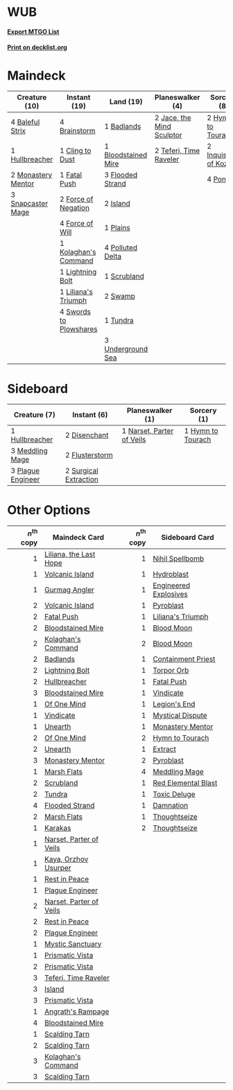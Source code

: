 # WUB

#### [Export MTGO List](../collection/WUB/WUB.txt)
#### [Print on decklist.org](http://decklist.org/?deckmain=1%09Badlands%0A4%09Baleful%20Strix%0A1%09Bloodstained%20Mire%0A4%09Brainstorm%0A1%09Cling%20to%20Dust%0A1%09Fatal%20Push%0A3%09Flooded%20Strand%0A2%09Force%20of%20Negation%0A4%09Force%20of%20Will%0A1%09Hullbreacher%0A2%09Hymn%20to%20Tourach%0A2%09Inquisition%20of%20Kozilek%0A2%09Island%0A2%09Jace,%20the%20Mind%20Sculptor%0A1%09Kolaghan's%20Command%0A1%09Lightning%20Bolt%0A1%09Liliana's%20Triumph%0A2%09Monastery%20Mentor%0A1%09Plains%0A4%09Polluted%20Delta%0A4%09Ponder%0A1%09Scrubland%0A3%09Snapcaster%20Mage%0A2%09Swamp%0A4%09Swords%20to%20Plowshares%0A2%09Teferi,%20Time%20Raveler%0A1%09Tundra%0A3%09Underground%20Sea&deckside=2%09Disenchant%0A2%09Flusterstorm%0A1%09Hullbreacher%0A1%09Hymn%20to%20Tourach%0A3%09Meddling%20Mage%0A1%09Narset,%20Parter%20of%20Veils%0A3%09Plague%20Engineer%0A2%09Surgical%20Extraction)
# Maindeck

|                                        Creature (10)                                        |                                         Instant (19)                                          |                                          Land (19)                                           |                                          Planeswalker (4)                                          |                                            Sorcery (8)                                            |
|---------------------------------------------------------------------------------------------|-----------------------------------------------------------------------------------------------|----------------------------------------------------------------------------------------------|----------------------------------------------------------------------------------------------------|---------------------------------------------------------------------------------------------------|
|4 [Baleful Strix](http://gatherer.wizards.com/Pages/Card/Details.aspx?multiverseid=376260)   |4 [Brainstorm](http://gatherer.wizards.com/Pages/Card/Details.aspx?multiverseid=3897)          |1 [Badlands](http://gatherer.wizards.com/Pages/Card/Details.aspx?multiverseid=878)            |2 [Jace, the Mind Sculptor](http://gatherer.wizards.com/Pages/Card/Details.aspx?multiverseid=442051)|2 [Hymn to Tourach](http://gatherer.wizards.com/Pages/Card/Details.aspx?multiverseid=413634)       |
|1 [Hullbreacher](http://gatherer.wizards.com/Pages/Card/Details.aspx?multiverseid=502308)    |1 [Cling to Dust](http://gatherer.wizards.com/Pages/Card/Details.aspx?multiverseid=476338)     |1 [Bloodstained Mire](http://gatherer.wizards.com/Pages/Card/Details.aspx?multiverseid=405094)|2 [Teferi, Time Raveler](http://gatherer.wizards.com/Pages/Card/Details.aspx?multiverseid=461148)   |2 [Inquisition of Kozilek](http://gatherer.wizards.com/Pages/Card/Details.aspx?multiverseid=416897)|
|2 [Monastery Mentor](http://gatherer.wizards.com/Pages/Card/Details.aspx?multiverseid=391883)|1 [Fatal Push](http://gatherer.wizards.com/Pages/Card/Details.aspx?multiverseid=423724)        |3 [Flooded Strand](http://gatherer.wizards.com/Pages/Card/Details.aspx?multiverseid=405098)   |                                                                                                    |4 [Ponder](http://gatherer.wizards.com/Pages/Card/Details.aspx?multiverseid=451051)                |
|3 [Snapcaster Mage](http://gatherer.wizards.com/Pages/Card/Details.aspx?multiverseid=227676) |2 [Force of Negation](http://gatherer.wizards.com/Pages/Card/Details.aspx?multiverseid=464001) |2 [Island](http://gatherer.wizards.com/Pages/Card/Details.aspx?multiverseid=439857)           |                                                                                                    |                                                                                                   |
|                                                                                             |4 [Force of Will](http://gatherer.wizards.com/Pages/Card/Details.aspx?multiverseid=3107)       |1 [Plains](http://gatherer.wizards.com/Pages/Card/Details.aspx?multiverseid=439856)           |                                                                                                    |                                                                                                   |
|                                                                                             |1 [Kolaghan's Command](http://gatherer.wizards.com/Pages/Card/Details.aspx?multiverseid=394613)|4 [Polluted Delta](http://gatherer.wizards.com/Pages/Card/Details.aspx?multiverseid=405104)   |                                                                                                    |                                                                                                   |
|                                                                                             |1 [Lightning Bolt](http://gatherer.wizards.com/Pages/Card/Details.aspx?multiverseid=806)       |1 [Scrubland](http://gatherer.wizards.com/Pages/Card/Details.aspx?multiverseid=882)           |                                                                                                    |                                                                                                   |
|                                                                                             |1 [Liliana's Triumph](http://gatherer.wizards.com/Pages/Card/Details.aspx?multiverseid=461025) |2 [Swamp](http://gatherer.wizards.com/Pages/Card/Details.aspx?multiverseid=439858)            |                                                                                                    |                                                                                                   |
|                                                                                             |4 [Swords to Plowshares](http://gatherer.wizards.com/Pages/Card/Details.aspx?multiverseid=869) |1 [Tundra](http://gatherer.wizards.com/Pages/Card/Details.aspx?multiverseid=885)              |                                                                                                    |                                                                                                   |
|                                                                                             |                                                                                               |3 [Underground Sea](http://gatherer.wizards.com/Pages/Card/Details.aspx?multiverseid=886)     |                                                                                                    |                                                                                                   |


# Sideboard

|                                        Creature (7)                                        |                                          Instant (6)                                           |                                          Planeswalker (1)                                          |                                        Sorcery (1)                                         |
|--------------------------------------------------------------------------------------------|------------------------------------------------------------------------------------------------|----------------------------------------------------------------------------------------------------|--------------------------------------------------------------------------------------------|
|1 [Hullbreacher](http://gatherer.wizards.com/Pages/Card/Details.aspx?multiverseid=502308)   |2 [Disenchant](http://gatherer.wizards.com/Pages/Card/Details.aspx?multiverseid=847)            |1 [Narset, Parter of Veils](http://gatherer.wizards.com/Pages/Card/Details.aspx?multiverseid=460988)|1 [Hymn to Tourach](http://gatherer.wizards.com/Pages/Card/Details.aspx?multiverseid=413634)|
|3 [Meddling Mage](http://gatherer.wizards.com/Pages/Card/Details.aspx?multiverseid=179547)  |2 [Flusterstorm](http://gatherer.wizards.com/Pages/Card/Details.aspx?multiverseid=228255)       |                                                                                                    |                                                                                            |
|3 [Plague Engineer](http://gatherer.wizards.com/Pages/Card/Details.aspx?multiverseid=464049)|2 [Surgical Extraction](http://gatherer.wizards.com/Pages/Card/Details.aspx?multiverseid=397706)|                                                                                                    |                                                                                            |


# Other Options

|*n*<sup>th</sup> copy|                                          Maindeck Card                                           |*n*<sup>th</sup> copy|                                        Sideboard Card                                         |
|--------------------:|--------------------------------------------------------------------------------------------------|--------------------:|-----------------------------------------------------------------------------------------------|
|                    1|[Liliana, the Last Hope](http://gatherer.wizards.com/Pages/Card/Details.aspx?multiverseid=414388) |                    1|[Nihil Spellbomb](http://gatherer.wizards.com/Pages/Card/Details.aspx?multiverseid=442215)     |
|                    1|[Volcanic Island](http://gatherer.wizards.com/Pages/Card/Details.aspx?multiverseid=887)           |                    1|[Hydroblast](http://gatherer.wizards.com/Pages/Card/Details.aspx?multiverseid=3915)            |
|                    1|[Gurmag Angler](http://gatherer.wizards.com/Pages/Card/Details.aspx?multiverseid=391850)          |                    1|[Engineered Explosives](http://gatherer.wizards.com/Pages/Card/Details.aspx?multiverseid=50139)|
|                    2|[Volcanic Island](http://gatherer.wizards.com/Pages/Card/Details.aspx?multiverseid=887)           |                    1|[Pyroblast](http://gatherer.wizards.com/Pages/Card/Details.aspx?multiverseid=4083)             |
|                    2|[Fatal Push](http://gatherer.wizards.com/Pages/Card/Details.aspx?multiverseid=423724)             |                    1|[Liliana's Triumph](http://gatherer.wizards.com/Pages/Card/Details.aspx?multiverseid=461025)   |
|                    2|[Bloodstained Mire](http://gatherer.wizards.com/Pages/Card/Details.aspx?multiverseid=405094)      |                    1|[Blood Moon](http://gatherer.wizards.com/Pages/Card/Details.aspx?multiverseid=45386)           |
|                    2|[Kolaghan's Command](http://gatherer.wizards.com/Pages/Card/Details.aspx?multiverseid=394613)     |                    2|[Blood Moon](http://gatherer.wizards.com/Pages/Card/Details.aspx?multiverseid=45386)           |
|                    2|[Badlands](http://gatherer.wizards.com/Pages/Card/Details.aspx?multiverseid=878)                  |                    1|[Containment Priest](http://gatherer.wizards.com/Pages/Card/Details.aspx?multiverseid=389470)  |
|                    2|[Lightning Bolt](http://gatherer.wizards.com/Pages/Card/Details.aspx?multiverseid=806)            |                    1|[Torpor Orb](http://gatherer.wizards.com/Pages/Card/Details.aspx?multiverseid=233069)          |
|                    2|[Hullbreacher](http://gatherer.wizards.com/Pages/Card/Details.aspx?multiverseid=502308)           |                    1|[Fatal Push](http://gatherer.wizards.com/Pages/Card/Details.aspx?multiverseid=423724)          |
|                    3|[Bloodstained Mire](http://gatherer.wizards.com/Pages/Card/Details.aspx?multiverseid=405094)      |                    1|[Vindicate](http://gatherer.wizards.com/Pages/Card/Details.aspx?multiverseid=442208)           |
|                    1|[Of One Mind](http://gatherer.wizards.com/Pages/Card/Details.aspx?multiverseid=479580)            |                    1|[Legion's End](http://gatherer.wizards.com/Pages/Card/Details.aspx?multiverseid=466860)        |
|                    1|[Vindicate](http://gatherer.wizards.com/Pages/Card/Details.aspx?multiverseid=442208)              |                    1|[Mystical Dispute](http://gatherer.wizards.com/Pages/Card/Details.aspx?multiverseid=473020)    |
|                    1|[Unearth](http://gatherer.wizards.com/Pages/Card/Details.aspx?multiverseid=442102)                |                    1|[Monastery Mentor](http://gatherer.wizards.com/Pages/Card/Details.aspx?multiverseid=391883)    |
|                    2|[Of One Mind](http://gatherer.wizards.com/Pages/Card/Details.aspx?multiverseid=479580)            |                    2|[Hymn to Tourach](http://gatherer.wizards.com/Pages/Card/Details.aspx?multiverseid=413634)     |
|                    2|[Unearth](http://gatherer.wizards.com/Pages/Card/Details.aspx?multiverseid=442102)                |                    1|[Extract](http://gatherer.wizards.com/Pages/Card/Details.aspx?multiverseid=29849)              |
|                    3|[Monastery Mentor](http://gatherer.wizards.com/Pages/Card/Details.aspx?multiverseid=391883)       |                    2|[Pyroblast](http://gatherer.wizards.com/Pages/Card/Details.aspx?multiverseid=4083)             |
|                    1|[Marsh Flats](http://gatherer.wizards.com/Pages/Card/Details.aspx?multiverseid=405101)            |                    4|[Meddling Mage](http://gatherer.wizards.com/Pages/Card/Details.aspx?multiverseid=179547)       |
|                    2|[Scrubland](http://gatherer.wizards.com/Pages/Card/Details.aspx?multiverseid=882)                 |                    1|[Red Elemental Blast](http://gatherer.wizards.com/Pages/Card/Details.aspx?multiverseid=814)    |
|                    2|[Tundra](http://gatherer.wizards.com/Pages/Card/Details.aspx?multiverseid=885)                    |                    1|[Toxic Deluge](http://gatherer.wizards.com/Pages/Card/Details.aspx?multiverseid=376559)        |
|                    4|[Flooded Strand](http://gatherer.wizards.com/Pages/Card/Details.aspx?multiverseid=405098)         |                    1|[Damnation](http://gatherer.wizards.com/Pages/Card/Details.aspx?multiverseid=425888)           |
|                    2|[Marsh Flats](http://gatherer.wizards.com/Pages/Card/Details.aspx?multiverseid=405101)            |                    1|[Thoughtseize](http://gatherer.wizards.com/Pages/Card/Details.aspx?multiverseid=438676)        |
|                    1|[Karakas](http://gatherer.wizards.com/Pages/Card/Details.aspx?multiverseid=413782)                |                    2|[Thoughtseize](http://gatherer.wizards.com/Pages/Card/Details.aspx?multiverseid=438676)        |
|                    1|[Narset, Parter of Veils](http://gatherer.wizards.com/Pages/Card/Details.aspx?multiverseid=460988)|                     |                                                                                               |
|                    1|[Kaya, Orzhov Usurper](http://gatherer.wizards.com/Pages/Card/Details.aspx?multiverseid=460129)   |                     |                                                                                               |
|                    1|[Rest in Peace](http://gatherer.wizards.com/Pages/Card/Details.aspx?multiverseid=442021)          |                     |                                                                                               |
|                    1|[Plague Engineer](http://gatherer.wizards.com/Pages/Card/Details.aspx?multiverseid=464049)        |                     |                                                                                               |
|                    2|[Narset, Parter of Veils](http://gatherer.wizards.com/Pages/Card/Details.aspx?multiverseid=460988)|                     |                                                                                               |
|                    2|[Rest in Peace](http://gatherer.wizards.com/Pages/Card/Details.aspx?multiverseid=442021)          |                     |                                                                                               |
|                    2|[Plague Engineer](http://gatherer.wizards.com/Pages/Card/Details.aspx?multiverseid=464049)        |                     |                                                                                               |
|                    1|[Mystic Sanctuary](http://gatherer.wizards.com/Pages/Card/Details.aspx?multiverseid=473209)       |                     |                                                                                               |
|                    1|[Prismatic Vista](http://gatherer.wizards.com/Pages/Card/Details.aspx?multiverseid=464193)        |                     |                                                                                               |
|                    2|[Prismatic Vista](http://gatherer.wizards.com/Pages/Card/Details.aspx?multiverseid=464193)        |                     |                                                                                               |
|                    3|[Teferi, Time Raveler](http://gatherer.wizards.com/Pages/Card/Details.aspx?multiverseid=461148)   |                     |                                                                                               |
|                    3|[Island](http://gatherer.wizards.com/Pages/Card/Details.aspx?multiverseid=439857)                 |                     |                                                                                               |
|                    3|[Prismatic Vista](http://gatherer.wizards.com/Pages/Card/Details.aspx?multiverseid=464193)        |                     |                                                                                               |
|                    1|[Angrath's Rampage](http://gatherer.wizards.com/Pages/Card/Details.aspx?multiverseid=461112)      |                     |                                                                                               |
|                    4|[Bloodstained Mire](http://gatherer.wizards.com/Pages/Card/Details.aspx?multiverseid=405094)      |                     |                                                                                               |
|                    1|[Scalding Tarn](http://gatherer.wizards.com/Pages/Card/Details.aspx?multiverseid=405107)          |                     |                                                                                               |
|                    2|[Scalding Tarn](http://gatherer.wizards.com/Pages/Card/Details.aspx?multiverseid=405107)          |                     |                                                                                               |
|                    3|[Kolaghan's Command](http://gatherer.wizards.com/Pages/Card/Details.aspx?multiverseid=394613)     |                     |                                                                                               |
|                    3|[Scalding Tarn](http://gatherer.wizards.com/Pages/Card/Details.aspx?multiverseid=405107)          |                     |                                                                                               |

